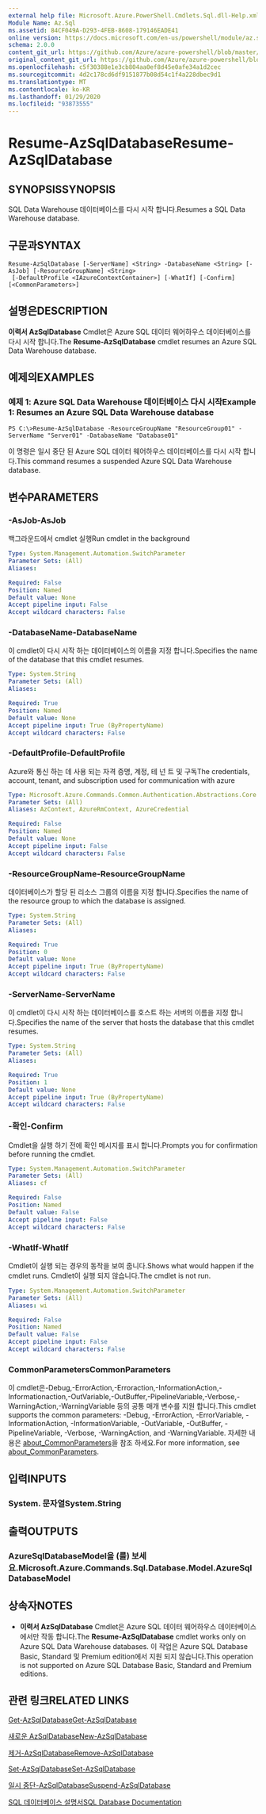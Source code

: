 ```yaml
---
external help file: Microsoft.Azure.PowerShell.Cmdlets.Sql.dll-Help.xml
Module Name: Az.Sql
ms.assetid: 84CF049A-D293-4FEB-8608-179146EADE41
online version: https://docs.microsoft.com/en-us/powershell/module/az.sql/resume-azsqldatabase
schema: 2.0.0
content_git_url: https://github.com/Azure/azure-powershell/blob/master/src/Sql/Sql/help/Resume-AzSqlDatabase.md
original_content_git_url: https://github.com/Azure/azure-powershell/blob/master/src/Sql/Sql/help/Resume-AzSqlDatabase.md
ms.openlocfilehash: c5f30388e1e3cb804aa0ef8d45e0afe34a1d2cec
ms.sourcegitcommit: 4d2c178cd6df9151877b08d54c1f4a228dbec9d1
ms.translationtype: MT
ms.contentlocale: ko-KR
ms.lasthandoff: 01/29/2020
ms.locfileid: "93873555"
---
```

# <span data-ttu-id="cda85-101">Resume-AzSqlDatabase</span><span class="sxs-lookup"><span data-stu-id="cda85-101">Resume-AzSqlDatabase</span></span>

## <span data-ttu-id="cda85-102">SYNOPSIS</span><span class="sxs-lookup"><span data-stu-id="cda85-102">SYNOPSIS</span></span>
<span data-ttu-id="cda85-103">SQL Data Warehouse 데이터베이스를 다시 시작 합니다.</span><span class="sxs-lookup"><span data-stu-id="cda85-103">Resumes a SQL Data Warehouse database.</span></span>

## <span data-ttu-id="cda85-104">구문과</span><span class="sxs-lookup"><span data-stu-id="cda85-104">SYNTAX</span></span>

```
Resume-AzSqlDatabase [-ServerName] <String> -DatabaseName <String> [-AsJob] [-ResourceGroupName] <String>
 [-DefaultProfile <IAzureContextContainer>] [-WhatIf] [-Confirm] [<CommonParameters>]
```

## <span data-ttu-id="cda85-105">설명은</span><span class="sxs-lookup"><span data-stu-id="cda85-105">DESCRIPTION</span></span>
<span data-ttu-id="cda85-106">**이력서 AzSqlDatabase** Cmdlet은 Azure SQL 데이터 웨어하우스 데이터베이스를 다시 시작 합니다.</span><span class="sxs-lookup"><span data-stu-id="cda85-106">The **Resume-AzSqlDatabase** cmdlet resumes an Azure SQL Data Warehouse database.</span></span>

## <span data-ttu-id="cda85-107">예제의</span><span class="sxs-lookup"><span data-stu-id="cda85-107">EXAMPLES</span></span>

### <span data-ttu-id="cda85-108">예제 1: Azure SQL Data Warehouse 데이터베이스 다시 시작</span><span class="sxs-lookup"><span data-stu-id="cda85-108">Example 1: Resumes an Azure SQL Data Warehouse database</span></span>
```
PS C:\>Resume-AzSqlDatabase -ResourceGroupName "ResourceGroup01" -ServerName "Server01" -DatabaseName "Database01"
```

<span data-ttu-id="cda85-109">이 명령은 일시 중단 된 Azure SQL 데이터 웨어하우스 데이터베이스를 다시 시작 합니다.</span><span class="sxs-lookup"><span data-stu-id="cda85-109">This command resumes a suspended Azure SQL Data Warehouse database.</span></span>

## <span data-ttu-id="cda85-110">변수</span><span class="sxs-lookup"><span data-stu-id="cda85-110">PARAMETERS</span></span>

### <span data-ttu-id="cda85-111">-AsJob</span><span class="sxs-lookup"><span data-stu-id="cda85-111">-AsJob</span></span>
<span data-ttu-id="cda85-112">백그라운드에서 cmdlet 실행</span><span class="sxs-lookup"><span data-stu-id="cda85-112">Run cmdlet in the background</span></span>

```yaml
Type: System.Management.Automation.SwitchParameter
Parameter Sets: (All)
Aliases:

Required: False
Position: Named
Default value: None
Accept pipeline input: False
Accept wildcard characters: False
```

### <span data-ttu-id="cda85-113">-DatabaseName</span><span class="sxs-lookup"><span data-stu-id="cda85-113">-DatabaseName</span></span>
<span data-ttu-id="cda85-114">이 cmdlet이 다시 시작 하는 데이터베이스의 이름을 지정 합니다.</span><span class="sxs-lookup"><span data-stu-id="cda85-114">Specifies the name of the database that this cmdlet resumes.</span></span>

```yaml
Type: System.String
Parameter Sets: (All)
Aliases:

Required: True
Position: Named
Default value: None
Accept pipeline input: True (ByPropertyName)
Accept wildcard characters: False
```

### <span data-ttu-id="cda85-115">-DefaultProfile</span><span class="sxs-lookup"><span data-stu-id="cda85-115">-DefaultProfile</span></span>
<span data-ttu-id="cda85-116">Azure와 통신 하는 데 사용 되는 자격 증명, 계정, 테 넌 트 및 구독</span><span class="sxs-lookup"><span data-stu-id="cda85-116">The credentials, account, tenant, and subscription used for communication with azure</span></span>

```yaml
Type: Microsoft.Azure.Commands.Common.Authentication.Abstractions.Core.IAzureContextContainer
Parameter Sets: (All)
Aliases: AzContext, AzureRmContext, AzureCredential

Required: False
Position: Named
Default value: None
Accept pipeline input: False
Accept wildcard characters: False
```

### <span data-ttu-id="cda85-117">-ResourceGroupName</span><span class="sxs-lookup"><span data-stu-id="cda85-117">-ResourceGroupName</span></span>
<span data-ttu-id="cda85-118">데이터베이스가 할당 된 리소스 그룹의 이름을 지정 합니다.</span><span class="sxs-lookup"><span data-stu-id="cda85-118">Specifies the name of the resource group to which the database is assigned.</span></span>

```yaml
Type: System.String
Parameter Sets: (All)
Aliases:

Required: True
Position: 0
Default value: None
Accept pipeline input: True (ByPropertyName)
Accept wildcard characters: False
```

### <span data-ttu-id="cda85-119">-ServerName</span><span class="sxs-lookup"><span data-stu-id="cda85-119">-ServerName</span></span>
<span data-ttu-id="cda85-120">이 cmdlet이 다시 시작 하는 데이터베이스를 호스트 하는 서버의 이름을 지정 합니다.</span><span class="sxs-lookup"><span data-stu-id="cda85-120">Specifies the name of the server that hosts the database that this cmdlet resumes.</span></span>

```yaml
Type: System.String
Parameter Sets: (All)
Aliases:

Required: True
Position: 1
Default value: None
Accept pipeline input: True (ByPropertyName)
Accept wildcard characters: False
```

### <span data-ttu-id="cda85-121">-확인</span><span class="sxs-lookup"><span data-stu-id="cda85-121">-Confirm</span></span>
<span data-ttu-id="cda85-122">Cmdlet을 실행 하기 전에 확인 메시지를 표시 합니다.</span><span class="sxs-lookup"><span data-stu-id="cda85-122">Prompts you for confirmation before running the cmdlet.</span></span>

```yaml
Type: System.Management.Automation.SwitchParameter
Parameter Sets: (All)
Aliases: cf

Required: False
Position: Named
Default value: False
Accept pipeline input: False
Accept wildcard characters: False
```

### <span data-ttu-id="cda85-123">-WhatIf</span><span class="sxs-lookup"><span data-stu-id="cda85-123">-WhatIf</span></span>
<span data-ttu-id="cda85-124">Cmdlet이 실행 되는 경우의 동작을 보여 줍니다.</span><span class="sxs-lookup"><span data-stu-id="cda85-124">Shows what would happen if the cmdlet runs.</span></span>
<span data-ttu-id="cda85-125">Cmdlet이 실행 되지 않습니다.</span><span class="sxs-lookup"><span data-stu-id="cda85-125">The cmdlet is not run.</span></span>

```yaml
Type: System.Management.Automation.SwitchParameter
Parameter Sets: (All)
Aliases: wi

Required: False
Position: Named
Default value: False
Accept pipeline input: False
Accept wildcard characters: False
```

### <span data-ttu-id="cda85-126">CommonParameters</span><span class="sxs-lookup"><span data-stu-id="cda85-126">CommonParameters</span></span>
<span data-ttu-id="cda85-127">이 cmdlet은-Debug,-ErrorAction,-Erroraction,-InformationAction,-Informationaction,-OutVariable,-OutBuffer,-PipelineVariable,-Verbose,-WarningAction,-WarningVariable 등의 공통 매개 변수를 지원 합니다.</span><span class="sxs-lookup"><span data-stu-id="cda85-127">This cmdlet supports the common parameters: -Debug, -ErrorAction, -ErrorVariable, -InformationAction, -InformationVariable, -OutVariable, -OutBuffer, -PipelineVariable, -Verbose, -WarningAction, and -WarningVariable.</span></span> <span data-ttu-id="cda85-128">자세한 내용은 [about_CommonParameters](https://go.microsoft.com/fwlink/?LinkID=113216)을 참조 하세요.</span><span class="sxs-lookup"><span data-stu-id="cda85-128">For more information, see [about_CommonParameters](https://go.microsoft.com/fwlink/?LinkID=113216).</span></span>

## <span data-ttu-id="cda85-129">입력</span><span class="sxs-lookup"><span data-stu-id="cda85-129">INPUTS</span></span>

### <span data-ttu-id="cda85-130">System. 문자열</span><span class="sxs-lookup"><span data-stu-id="cda85-130">System.String</span></span>

## <span data-ttu-id="cda85-131">출력</span><span class="sxs-lookup"><span data-stu-id="cda85-131">OUTPUTS</span></span>

### <span data-ttu-id="cda85-132">AzureSqlDatabaseModel을 (를) 보세요.</span><span class="sxs-lookup"><span data-stu-id="cda85-132">Microsoft.Azure.Commands.Sql.Database.Model.AzureSqlDatabaseModel</span></span>

## <span data-ttu-id="cda85-133">상속자</span><span class="sxs-lookup"><span data-stu-id="cda85-133">NOTES</span></span>
* <span data-ttu-id="cda85-134">**이력서 AzSqlDatabase** Cmdlet은 Azure SQL 데이터 웨어하우스 데이터베이스 에서만 작동 합니다.</span><span class="sxs-lookup"><span data-stu-id="cda85-134">The **Resume-AzSqlDatabase** cmdlet works only on Azure SQL Data Warehouse databases.</span></span> <span data-ttu-id="cda85-135">이 작업은 Azure SQL Database Basic, Standard 및 Premium edition에서 지원 되지 않습니다.</span><span class="sxs-lookup"><span data-stu-id="cda85-135">This operation is not supported on Azure SQL Database Basic, Standard and Premium editions.</span></span>

## <span data-ttu-id="cda85-136">관련 링크</span><span class="sxs-lookup"><span data-stu-id="cda85-136">RELATED LINKS</span></span>

[<span data-ttu-id="cda85-137">Get-AzSqlDatabase</span><span class="sxs-lookup"><span data-stu-id="cda85-137">Get-AzSqlDatabase</span></span>](./Get-AzSqlDatabase.md)

[<span data-ttu-id="cda85-138">새로운 AzSqlDatabase</span><span class="sxs-lookup"><span data-stu-id="cda85-138">New-AzSqlDatabase</span></span>](./New-AzSqlDatabase.md)

[<span data-ttu-id="cda85-139">제거-AzSqlDatabase</span><span class="sxs-lookup"><span data-stu-id="cda85-139">Remove-AzSqlDatabase</span></span>](./Remove-AzSqlDatabase.md)

[<span data-ttu-id="cda85-140">Set-AzSqlDatabase</span><span class="sxs-lookup"><span data-stu-id="cda85-140">Set-AzSqlDatabase</span></span>](./Set-AzSqlDatabase.md)

[<span data-ttu-id="cda85-141">일시 중단-AzSqlDatabase</span><span class="sxs-lookup"><span data-stu-id="cda85-141">Suspend-AzSqlDatabase</span></span>](./Suspend-AzSqlDatabase.md)

[<span data-ttu-id="cda85-142">SQL 데이터베이스 설명서</span><span class="sxs-lookup"><span data-stu-id="cda85-142">SQL Database Documentation</span></span>](https://docs.microsoft.com/azure/sql-database/)


